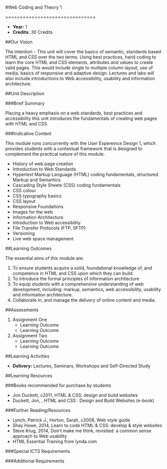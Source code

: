 #Web Coding and Theory 1
<!-- Temporary title -->
===============================

+ __Year:__ 1
+ __Credits:__ 30 Credits

##Our Vision

The intention - This unit will cover the basics of semantic, standards based HTML and CSS over the two terms. Using best practices, hand coding to learn the core HTML and CSS elements, attributes and values to create valid pages. This would include single to multiple column layout, use of media, basics of responsive and adaptive design. Lectures and labs will also include introductions to Web accessibility, usability and information architecture. 

##Unit Description

###Brief Summary

<!-- 140 characters -->

Placing a heavy emphasis on a web standards, best practices and accessibility this unit introduces the fundamentals of creating web pages with HTML and CSS.

###Indicative Content

This module runs concurrently with the User Expereince Design 1, which provides students with a contextual framework that is designed to complement the practical nature of this module.

+ History of web page creation
+ Introduction to Web Standards
+ Hypertext Markup Language (HTML) coding fundamentals, structured Markup and Semantics
+ Cascading Style Sheets (CSS) coding fundamentals
+ CSS colour
+ CSS typography basics
+ CSS layout
+ Responsive Foundations
+ Images for the web
+ Information Architecture
+ Introduction to Web accessibility
+ File Transfer Protocols (FTP, SFTP)
+ Versioning
+ Live web space management

##Learning Outcomes

The essential aims of this module are:

1. To ensure students acquire a solid, foundational knowledge of, and competence in HTML and CSS upon which they can build.
1. To introduce the formal principles of information architecture
1. To equip students with a comprehensive understanding of  web development, including: markup, semantics, web accessibility, usability and information architecture.
1. Collaborate in, and manage the delivery of online content and media.



##Assessments

1. Assignment One
    * Learning Outcome
    * Learning Outcome
2. Assignment Two
    * Learning Outcome
    * Learning Outcome

##Learning Activities

+ __Delivery:__ Lectures, Seminars, Workshops and Self-Directed Study

##Learning Resources

###Books recommended for purchase by students

+ Jon Duckett, c2011, HTML & CSS: design and build websites 
+ Duckett, Jon, , HTML and CSS : Design and Build Websites (e-book)

###Further Reading/Resources

+ Lynch, Patrick J., Horton, Sarah, c2008, Web style guide
+ Shay Howe, 2014, Learn to code HTML & CSS: develop & style websites
+ Steve Krug, 2014, Don't make me think, revisited: a common sense approach to Web usability 
+ HTML Essential Training from lynda.com

###Special ICTS Requirements

###Additional Requirements

<!--

Notes

-->



